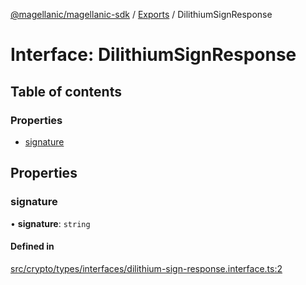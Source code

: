 [@magellanic/magellanic-sdk](../README.md) / [Exports](../modules.md) / DilithiumSignResponse

# Interface: DilithiumSignResponse

## Table of contents

### Properties

- [signature](DilithiumSignResponse.md#signature)

## Properties

### signature

• **signature**: `string`

#### Defined in

[src/crypto/types/interfaces/dilithium-sign-response.interface.ts:2](https://github.com/Magellanic-AI/magellanic-sdk-nodejs/blob/0e4ce76/src/crypto/types/interfaces/dilithium-sign-response.interface.ts#L2)
